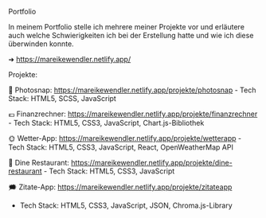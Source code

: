 Portfolio

In meinem Portfolio stelle ich mehrere meiner Projekte vor und erläutere auch welche Schwierigkeiten ich bei der Erstellung hatte und wie ich diese überwinden konnte. 

➜ https://mareikewendler.netlify.app/

Projekte:

📸 Photosnap: https://mareikewendler.netlify.app/projekte/photosnap
    - Tech Stack: HTML5, SCSS, JavaScript

💶 Finanzrechner: https://mareikewendler.netlify.app/projekte/finanzrechner
    - Tech Stack: HTML5, CSS3, JavaScript, Chart.js-Bibliothek

🌞 Wetter-App: https://mareikewendler.netlify.app/projekte/wetterapp
    - Tech Stack: HTML5, CSS3, JavaScript, React, OpenWeatherMap API

🍝 Dine Restaurant: https://mareikewendler.netlify.app/projekte/dine-restaurant
    - Tech Stack: HTML5, CSS3, JavaScript

🗯 Zitate-App: https://mareikewendler.netlify.app/projekte/zitateapp 
   - Tech Stack: HTML5, CSS3, JavaScript, JSON, Chroma.js-Library
